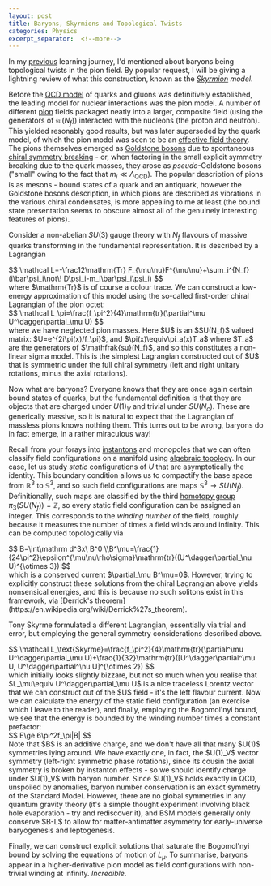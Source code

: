 ```yaml
---
layout: post
title: Baryons, Skyrmions and Topological Twists
categories: Physics
excerpt_separator:  <!--more-->
---
```


In my [previous](https://nkarve.github.io/physics/2021/06/30/week13.html) learning journey, I'd mentioned about baryons being topological twists in the pion field. By popular request, I will be giving a lightning review of what this construction, known as the *[Skyrmion](https://en.wikipedia.org/wiki/Skyrmion) model*.

Before the [QCD model](https://en.wikipedia.org/wiki/Quantum_chromodynamics) of quarks and gluons was definitively established, the leading model for nuclear interactions was the pion model. A number of different [pion](https://en.wikipedia.org/wiki/Pion) fields packaged neatly into a larger, composite field (using the generators of $\mathfrak{su}(N_f)$)  interacted with the nucleons (the proton and neutron). This yielded resonably good results, but was later superseded by the quark model, of which the pion model was seen to be an [effective field theory](https://en.wikipedia.org/wiki/Effective_field_theory). The pions themselves emerged as [Goldstone bosons](https://en.wikipedia.org/wiki/Goldstone_boson) due to spontaneous [chiral symmetry breaking](https://en.wikipedia.org/wiki/Chiral_symmetry_breaking) - or, when factoring in the small explicit symmetry breaking due to the quark masses, they arose as *pseudo*-Goldstone bosons ("small" owing to the fact that $m_i\ll\Lambda_\text{QCD}$). The popular description of pions is as mesons - bound states of a quark and an antiquark, however the Goldstone bosons description, in which pions are described as vibrations in the various chiral condensates, is more appealing to me at least (the bound state presentation seems to obscure almost all of the genuinely interesting features of pions).

Consider a non-abelian $SU(3)$ gauge theory with $N_f$ flavours of massive quarks transforming in the fundamental representation. It is described by a Lagrangian
<div>
$$
\mathcal L=-\frac12\mathrm{Tr} F_{\mu\nu}F^{\mu\nu}+\sum_i^{N_f}(i\bar\psi_i\not\! D\psi_i-m_i\bar\psi_i\psi_i)
$$
</div>
where $\mathrm{Tr}$ is of course a colour trace. We can construct a low-energy approximation of this model using the so-called first-order chiral Lagrangian of the pion octet:
<div>
$$
\mathcal L_\pi=\frac{f_\pi^2}{4}\mathrm{tr}(\partial^\mu U^\dagger\partial_\mu U)
$$
</div>
where we have neglected pion masses. Here $U$ is an $SU(N_f)$ valued matrix: $U=e^{2i\pi(x)/f_\pi}$, and $\pi(x)\equiv\pi_a(x)T_a$ where $T_a$ are the generators of $\mathfrak{su}(N_f)$, and so this constitutes a non-linear sigma model. This is the simplest Lagrangian constructed out of $U$ that is symmetric under the full chiral symmetry (left and right unitary rotations, minus the axial rotations).

Now what are baryons? Everyone knows that they are once again certain bound states of quarks, but the fundamental definition is that they are objects that are charged under $U(1)_V$ and trivial under $SU(N_c)$. These are generically massive, so it is natural to expect that the Lagrangian of massless pions knows nothing them. This turns out to be wrong, baryons do in fact emerge, in a rather miraculous way!

Recall from your forays into [instantons](https://en.wikipedia.org/wiki/Instanton) and monopoles that we can often classify field configurations on a manifold using [algebraic topology](https://en.wikipedia.org/wiki/Algebraic_topology). In our case, let us study *static* configurations of $U$ that are asymptotically the identity. This boundary condition allows us to compactify the base space from $\mathbb R^3$ to $\mathbb S^3$, and so such field configurations are maps $\mathbb S^3\to SU(N_f
)$. Definitionally, such maps are classified by the third [homotopy group](https://en.wikipedia.org/wiki/Homotopy_group) $\pi_3(SU(N_f))=\mathbb Z$, so every static field configuration can be assigned an integer. This corresponds to the *winding number* of the field, roughly because it measures the number of times a field winds around infinity. This can be computed topologically via
<div>
$$
B=\int\mathrm d^3x\ B^0
\\B^\mu=\frac{1}{24\pi^2}\epsilon^{\mu\nu\rho\sigma}\mathrm{tr}((U^\dagger\partial_\nu U)^{\otimes 3})
$$
</div>
which is a conserved current $\partial_\mu B^\mu=0$. However, trying to explicitly construct these solutions from the chiral Lagrangian above yields nonsensical energies, and this is because no such solitons exist in this framework, via [Derrick's theorem](https://en.wikipedia.org/wiki/Derrick%27s_theorem). 

Tony Skyrme formulated a different Lagrangian, essentially via trial and error, but employing the general symmetry considerations described above.
<div>
$$
\mathcal L_\text{Skyrme}=\frac{f_\pi^2}{4}\mathrm{tr}(\partial^\mu U^\dagger\partial_\mu U)+\frac{1}{32}\mathrm{tr}([U^\dagger\partial^\mu U, U^\dagger\partial^\nu U]^{\otimes 2})
$$
</div>
which initially looks slightly bizzare, but not so much when you realise that $L_\mu\equiv U^\dagger\partial_\mu U$ is a nice traceless Lorentz vector that we can construct out of the $U$ field - it's the left flavour current. Now we can calculate the energy of the static field configuration (an exercise which I leave to the reader), and finally, employing the Bogomol'nyi bound, we see that the energy is bounded by the winding number times a constant prefactor:
<div>
$$
E\ge 6\pi^2f_\pi|B|
$$
</div>
Note that $B$ is an additive charge, and we don't have all that many $U(1)$ symmetries lying around. We have exactly one, in fact, the $U(1)_V$ vector symmetry (left-right symmetric phase rotations), since its cousin the axial symmetry is broken by instanton effects - so we should identify charge under $U(1)_V$ with baryon number. Since $U(1)_V$ holds exactly in QCD, unspoiled by anomalies, baryon number conservation is an exact symmetry of the Standard Model. However, there are no global symmetries in any quantum gravity theory (it's a simple thought experiment involving black hole evaporation - try and rediscover it), and BSM models generally only conserve $B-L$ to allow for matter-antimatter asymmetry for early-universe baryogenesis and leptogenesis.

Finally, we can construct explicit solutions that saturate the Bogomol'nyi bound by solving the equations of motion of $L_\mu$. To summarise, baryons appear in a higher-derivative pion model as field configurations with non-trivial winding at infinity. *Incredible*.

